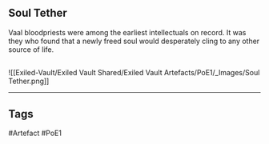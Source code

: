 ## Soul Tether
Vaal bloodpriests were among the earliest intellectuals on record.
It was they who found that a newly freed soul would
desperately cling to any other source of life.
##
![[Exiled-Vault/Exiled Vault Shared/Exiled Vault Artefacts/PoE1/_Images/Soul Tether.png]]

---
## Tags
#Artefact
#PoE1